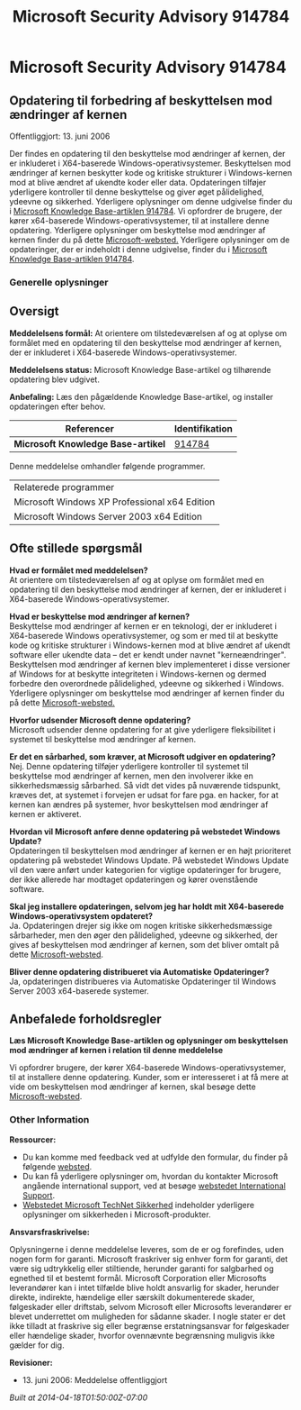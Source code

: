 ﻿---
title: Microsoft Security Advisory 914784
TOCTitle: "914784"
ms:assetid: "914784"
ms:mtpsurl: https://technet.microsoft.com/da-DK/library/914784(v=Security.10)
ms:contentKeyID: 61223855
ms.date: 04/18/2014
mtps_version: v=Security.10
ms.translationtype: HT
---

# Microsoft Security Advisory 914784

## Opdatering til forbedring af beskyttelsen mod ændringer af kernen

Offentliggjort: 13. juni 2006

Der findes en opdatering til den beskyttelse mod ændringer af kernen, der er inkluderet i X64-baserede Windows-operativsystemer. Beskyttelsen mod ændringer af kernen beskytter kode og kritiske strukturer i Windows-kernen mod at blive ændret af ukendte koder eller data. Opdateringen tilføjer yderligere kontroller til denne beskyttelse og giver øget pålidelighed, ydeevne og sikkerhed. Yderligere oplysninger om denne udgivelse finder du i [Microsoft Knowledge Base-artiklen 914784](http://support.microsoft.com/kb/891861). Vi opfordrer de brugere, der kører x64-baserede Windows-operativsystemer, til at installere denne opdatering. Yderligere oplysninger om beskyttelse mod ændringer af kernen finder du på dette [Microsoft-websted.](http://www.microsoft.com/whdc/driver/kernel/64bitpatch_faq.mspx) Yderligere oplysninger om de opdateringer, der er indeholdt i denne udgivelse, finder du i [Microsoft Knowledge Base-artiklen 914784](http://support.microsoft.com/kb/891861).

### Generelle oplysninger

## Oversigt

**Meddelelsens formål:** At orientere om tilstedeværelsen af og at oplyse om formålet med en opdatering til den beskyttelse mod ændringer af kernen, der er inkluderet i X64-baserede Windows-operativsystemer.

**Meddelelsens status:** Microsoft Knowledge Base-artikel og tilhørende opdatering blev udgivet.

**Anbefaling:** Læs den pågældende Knowledge Base-artikel, og installer opdateringen efter behov.

  

<table>
<thead>
<tr class="header">
<th>Referencer</th>
<th>Identifikation</th>
</tr>
</thead>
<tbody>
<tr class="odd">
<td><strong>Microsoft Knowledge Base-artikel</strong></td>
<td><a href="http://support.microsoft.com/kb/891861">914784</a></td>
</tr>
</tbody>
</table>


Denne meddelelse omhandler følgende programmer.

<table>
<tbody>
<tr class="odd">
<td>Relaterede programmer</td>
</tr>
<tr class="even">
<td>Microsoft Windows XP Professional x64 Edition</td>
</tr>
<tr class="odd">
<td>Microsoft Windows Server 2003 x64 Edition</td>
</tr>
</tbody>
</table>


## Ofte stillede spørgsmål

**Hvad er formålet med meddelelsen?**  
At orientere om tilstedeværelsen af og at oplyse om formålet med en opdatering til den beskyttelse mod ændringer af kernen, der er inkluderet i X64-baserede Windows-operativsystemer.

**Hvad er beskyttelse mod ændringer af kernen?**  
Beskyttelse mod ændringer af kernen er en teknologi, der er inkluderet i X64-baserede Windows operativsystemer, og som er med til at beskytte kode og kritiske strukturer i Windows-kernen mod at blive ændret af ukendt software eller ukendte data – det er kendt under navnet "kerneændringer". Beskyttelsen mod ændringer af kernen blev implementeret i disse versioner af Windows for at beskytte integriteten i Windows-kernen og dermed forbedre den overordnede pålidelighed, ydeevne og sikkerhed i Windows. Yderligere oplysninger om beskyttelse mod ændringer af kernen finder du på dette [Microsoft-websted.](http://www.microsoft.com/whdc/driver/kernel/64bitpatch_faq.mspx)

**Hvorfor udsender Microsoft denne opdatering?**  
Microsoft udsender denne opdatering for at give yderligere fleksibilitet i systemet til beskyttelse mod ændringer af kernen.

**Er det en sårbarhed, som kræver, at Microsoft udgiver en opdatering?**  
Nej. Denne opdatering tilføjer yderligere kontroller til systemet til beskyttelse mod ændringer af kernen, men den involverer ikke en sikkerhedsmæssig sårbarhed. Så vidt det vides på nuværende tidspunkt, kræves det, at systemet i forvejen er udsat for fare pga. en hacker, for at kernen kan ændres på systemer, hvor beskyttelsen mod ændringer af kernen er aktiveret.

**Hvordan vil Microsoft anføre denne opdatering på webstedet Windows Update?**  
Opdateringen til beskyttelsen mod ændringer af kernen er en højt prioriteret opdatering på webstedet Windows Update. På webstedet Windows Update vil den være anført under kategorien for vigtige opdateringer for brugere, der ikke allerede har modtaget opdateringen og kører ovenstående software.

**Skal jeg installere opdateringen, selvom jeg har holdt mit X64-baserede Windows-operativsystem opdateret?**  
Ja. Opdateringen drejer sig ikke om nogen kritiske sikkerhedsmæssige sårbarheder, men den øger den pålidelighed, ydeevne og sikkerhed, der gives af beskyttelsen mod ændringer af kernen, som det bliver omtalt på dette [Microsoft-websted](http://www.microsoft.com/whdc/driver/kernel/64bitpatch_faq.mspx).

**Bliver denne opdatering distribueret via Automatiske Opdateringer?**  
Ja, opdateringen distribueres via Automatiske Opdateringer til Windows Server 2003 x64-baserede systemer.

## Anbefalede forholdsregler

**Læs Microsoft Knowledge Base-artiklen og oplysninger om beskyttelsen mod ændringer af kernen i relation til denne meddelelse**

Vi opfordrer brugere, der kører X64-baserede Windows-operativsystemer, til at installere denne opdatering. Kunder, som er interesseret i at få mere at vide om beskyttelsen mod ændringer af kernen, skal besøge dette [Microsoft-websted](http://www.microsoft.com/whdc/driver/kernel/64bitpatch_faq.mspx).

### Other Information

**Ressourcer:**

  - Du kan komme med feedback ved at udfylde den formular, du finder på følgende [websted](https://support.microsoft.com/common/survey.aspx?scid=sw;en;1257&amp;showpage=1&amp;ws=technet&amp;sd=tech).
  - Du kan få yderligere oplysninger om, hvordan du kontakter Microsoft angående international support, ved at besøge [webstedet International Support](http://go.microsoft.com/fwlink/?linkid=21155).
  - [Webstedet Microsoft TechNet Sikkerhed](http://www.microsoft.com/danmark/technet/sikkerhed/default.mspx) indeholder yderligere oplysninger om sikkerheden i Microsoft-produkter.

**Ansvarsfraskrivelse:**

Oplysningerne i denne meddelelse leveres, som de er og forefindes, uden nogen form for garanti. Microsoft fraskriver sig enhver form for garanti, det være sig udtrykkelig eller stiltiende, herunder garanti for salgbarhed og egnethed til et bestemt formål. Microsoft Corporation eller Microsofts leverandører kan i intet tilfælde blive holdt ansvarlig for skader, herunder direkte, indirekte, hændelige eller særskilt dokumenterede skader, følgeskader eller driftstab, selvom Microsoft eller Microsofts leverandører er blevet underrettet om muligheden for sådanne skader. I nogle stater er det ikke tilladt at fraskrive sig eller begrænse erstatningsansvar for følgeskader eller hændelige skader, hvorfor ovennævnte begrænsning muligvis ikke gælder for dig.

**Revisioner:**

  - 13\. juni 2006: Meddelelse offentliggjort

*Built at 2014-04-18T01:50:00Z-07:00*

